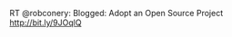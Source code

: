 <!--
id: 1303346434
link: http://kevinisom.info/post/1303346434/rt-robconery-blogged-adopt-an-open-source
slug: rt-robconery-blogged-adopt-an-open-source
date: Wed Oct 13 2010 16:05:46 GMT+1300 (NZDT)
raw: {"blog_name":"kevinisom","id":1303346434,"post_url":"http://kevinisom.info/post/1303346434/rt-robconery-blogged-adopt-an-open-source","slug":"rt-robconery-blogged-adopt-an-open-source","type":"text","date":"2010-10-13 03:05:46 GMT","timestamp":1286939146,"state":"published","format":"html","reblog_key":"wyBIhSvs","tags":[],"short_url":"http://tmblr.co/Zw68Yy1Dhtq2","highlighted":[],"feed_item":"http://twitter.com/kev_nz/statuses/27195398517","from_feed_id":"650289","note_count":0,"title":null,"body":"<p>RT @robconery: Blogged: Adopt an Open Source Project <a href=\"http://bit.ly/9JOqlQ\" target=\"_blank\">http://bit.ly/9JOqlQ</a></p>"}
publish: 2010-10-013
tags: 
title: null
-->


RT @robconery: Blogged: Adopt an Open Source Project
<http://bit.ly/9JOqlQ>


